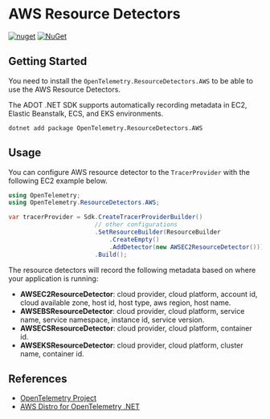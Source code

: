 # AWS Resource Detectors

[![nuget](https://img.shields.io/nuget/v/OpenTelemetry.ResourceDetectors.AWS.svg)](https://www.nuget.org/packages/OpenTelemetry.ResourceDetectors.AWS)
[![NuGet](https://img.shields.io/nuget/dt/OpenTelemetry.ResourceDetectors.AWS.svg)](https://www.nuget.org/packages/OpenTelemetry.ResourceDetectors.AWS)

## Getting Started

You need to install the
`OpenTelemetry.ResourceDetectors.AWS` to be able to use the
AWS Resource Detectors.

The ADOT .NET SDK supports automatically recording metadata in
EC2, Elastic Beanstalk, ECS, and EKS environments.

```shell
dotnet add package OpenTelemetry.ResourceDetectors.AWS
```

## Usage

You can configure AWS resource detector to
the `TracerProvider` with the following EC2 example below.

```csharp
using OpenTelemetry;
using OpenTelemetry.ResourceDetectors.AWS;

var tracerProvider = Sdk.CreateTracerProviderBuilder()
                        // other configurations
                        .SetResourceBuilder(ResourceBuilder
                            .CreateEmpty()
                            .AddDetector(new AWSEC2ResourceDetector()))
                        .Build();
```

The resource detectors will record the following metadata based on where
your application is running:

- **AWSEC2ResourceDetector**: cloud provider, cloud platform, account id,
cloud available zone, host id, host type, aws region, host name.
- **AWSEBSResourceDetector**: cloud provider, cloud platform, service name,
service namespace, instance id, service version.
- **AWSECSResourceDetector**: cloud provider, cloud platform, container id.
- **AWSEKSResourceDetector**: cloud provider, cloud platform, cluster name,
container id.

## References

- [OpenTelemetry Project](https://opentelemetry.io/)
- [AWS Distro for OpenTelemetry .NET](https://aws-otel.github.io/docs/getting-started/dotnet-sdk)
